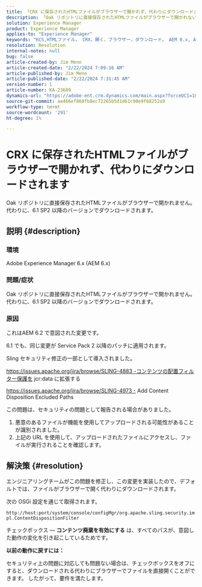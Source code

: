 ```yaml
---
title: 「CRX に保存されたHTMLファイルがブラウザーで開かれず、代わりにダウンロードされます」
description: 「Oak リポジトリに直接保存されたHTMLファイルがブラウザーで開かれない場合の問題について説明します。」
solution: Experience Manager
product: Experience Manager
applies-to: "Experience Manager"
keywords: "KCS,HTMLファイル， CRX，開く，ブラウザー，ダウンロード， AEM 6.x, Adobe Experience Manager 6.x, FAQ"
resolution: Resolution
internal-notes: null
bug: false
article-created-by: Jim Menn
article-created-date: "2/22/2024 7:09:16 AM"
article-published-by: Jim Menn
article-published-date: "2/22/2024 7:31:45 AM"
version-number: 1
article-number: KA-23689
dynamics-url: "https://adobe-ent.crm.dynamics.com/main.aspx?forceUCI=1&pagetype=entityrecord&etn=knowledgearticle&id=64fe9348-51d1-ee11-9079-6045bd006268"
source-git-commit: ae466ef860fb8ec72265b5d1d61c90e9f68252a9
workflow-type: tm+mt
source-wordcount: '291'
ht-degree: 1%

---
```


# CRX に保存されたHTMLファイルがブラウザーで開かれず、代わりにダウンロードされます


Oak リポジトリに直接保存されたHTMLファイルがブラウザーで開かれません。 代わりに、6.1 SP2 以降のバージョンでダウンロードされます。

## 説明 {#description}


### 環境

Adobe Experience Manager 6.x (AEM 6.x)

### 問題/症状

Oak リポジトリに直接保存されたHTMLファイルがブラウザーで開かれません。 代わりに、6.1 SP2 以降のバージョンでダウンロードされます。

### 原因

これはAEM 6.2 で意図された変更です。

6.1 でも、同じ変更が Service Pack 2 以降のパッチに適用されます。

Sling セキュリティ修正の一部として導入されました。

https://issues.apache.org/jira/browse/SLING-4883 -コンテンツの配置フィルター保護を jcr:data に拡張する

https://issues.apache.org/jira/browse/SLING-4973 - Add Content Disposition Excluded Paths

この問題は、セキュリティの問題として報告される場合がありました。

1. 悪意のあるファイルが機能を使用してアップロードされる可能性があることが識別されました。
2. 上記の URL を使用して、アップロードされたファイルにアクセスし、ファイルが実行されることを確認します。



## 解決策 {#resolution}


エンジニアリングチームがこの問題を修正し、この変更を実装したので、デフォルトでは、ファイルがブラウザーで開く代わりにダウンロードされます。

次の OSGi 設定を通じて取得されます。

`http://host:port/system/console/configMgr/org.apache.sling.security.impl.ContentDispositionFilter`

チェックボックス — <b>コンテンツ廃棄を有効にする</b> は、すべてのパスが、意図した動作の変化を引き起こしているためです。

<b>以前の動作に戻すには：</b>

セキュリティ上の問題に対応しても問題ない場合は、チェックボックスをオフにすると、ダウンロードされる代わりにブラウザーでファイルを直接開くことができます。 したがって、要件を満たします。
